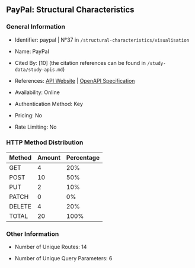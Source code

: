 ## PayPal: Structural Characteristics

### General Information

- Identifier: paypal | N°37 in `/structural-characteristics/visualisation`

- Name: PayPal

- Cited By: [10] (the citation references can be found in `/study-data/study-apis.md`)

- References: [API Website](https://developer.paypal.com/api/rest) | [OpenAPI Specification](https://github.com/paypal/paypal-rest-api-specifications)

- Availability: Online

- Authentication Method: Key

- Pricing: No

- Rate Limiting: No

### HTTP Method Distribution

| Method | Amount | Percentage |
|--------|--------|------------|
| GET | 4 | 20% |
| POST | 10 | 50% |
| PUT | 2 | 10% |
| PATCH | 0 | 0% |
| DELETE | 4 | 20% |
| TOTAL | 20 | 100% |

### Other Information

- Number of Unique Routes: 14

- Number of Unique Query Parameters: 6
